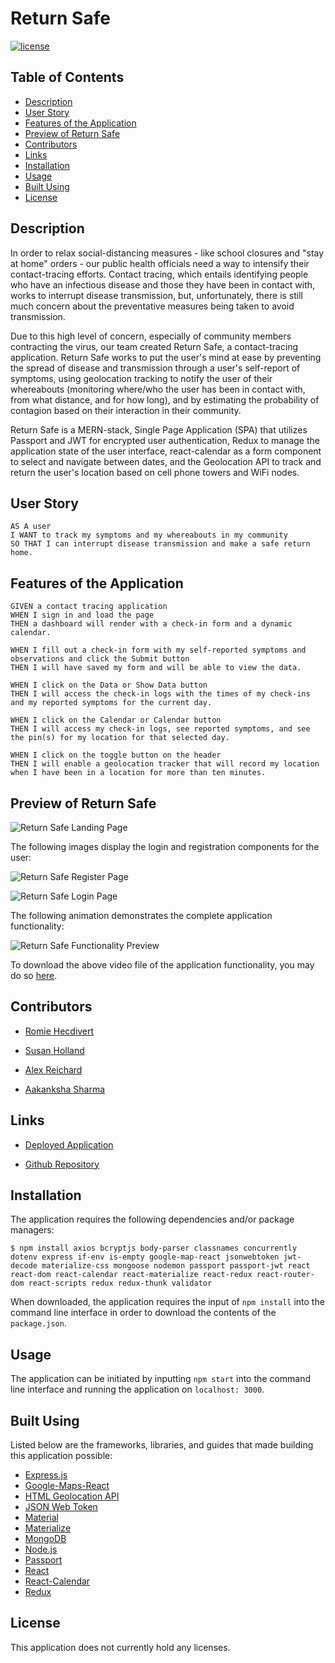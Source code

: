 # Return Safe

[![license](https://img.shields.io/badge/license-Unlicense-blue.svg)](http://unlicense.org/)

## Table of Contents
*  [Description](#description)
*  [User Story](#user-story)
*  [Features of the Application](#features-of-the-application)
*  [Preview of Return Safe](#preview-of-return-safe)
*  [Contributors](#contributors)
*  [Links](#links)
*  [Installation](#installation)
*  [Usage](#usage)
*  [Built Using](#built-using)
*  [License](#license)

## Description

In order to relax social-distancing measures - like school closures and "stay at home" orders - our public health officials need a way to intensify their contact-tracing efforts. Contact tracing, which entails identifying people who have an infectious disease and those they have been in contact with, works to interrupt disease transmission, but, unfortunately, there is still much concern about the preventative measures being taken to avoid transmission.

Due to this high level of concern, especially of community members contracting the virus, our team created Return Safe, a contact-tracing application. Return Safe works to put the user's mind at ease by preventing the spread of disease and transmission through a user's self-report of symptoms, using geolocation tracking to notify the user of their whereabouts (monitoring where/who the user has been in contact with, from what distance, and for how long), and by estimating the probability of contagion based on their interaction in their community.

Return Safe is a MERN-stack, Single Page Application (SPA) that utilizes Passport and JWT for encrypted user authentication, Redux to manage the application state of the user interface, react-calendar as a form component to select and navigate between dates, and the Geolocation API to track and return the user's location based on cell phone towers and WiFi nodes.

## User Story
~~~
AS A user  
I WANT to track my symptoms and my whereabouts in my community  
SO THAT I can interrupt disease transmission and make a safe return home.  
~~~

## Features of the Application
~~~
GIVEN a contact tracing application
WHEN I sign in and load the page
THEN a dashboard will render with a check-in form and a dynamic calendar.

WHEN I fill out a check-in form with my self-reported symptoms and observations and click the Submit button  
THEN I will have saved my form and will be able to view the data.  

WHEN I click on the Data or Show Data button
THEN I will access the check-in logs with the times of my check-ins and my reported symptoms for the current day.  

WHEN I click on the Calendar or Calendar button
THEN I will access my check-in logs, see reported symptoms, and see the pin(s) for my location for that selected day.  

WHEN I click on the toggle button on the header
THEN I will enable a geolocation tracker that will record my location when I have been in a location for more than ten minutes.  
~~~

## Preview of Return Safe

![Return Safe Landing Page](assets/images/returnSafeLandingPage.png)

The following images display the login and registration components for the user:

![Return Safe Register Page](assets/images/returnSafeRegisterPage.png)

![Return Safe Login Page](assets/images/returnSafeLoginPage.png)

The following animation demonstrates the complete application functionality:

![Return Safe Functionality Preview]()

To download the above video file of the application functionality, you may do so [here]().

## Contributors

- [Romie Hecdivert](https://github.com/rh9891)

- [Susan Holland](https://github.com/SEGH)

- [Alex Reichard](https://github.com/alreichard)

- [Aakanksha Sharma](https://github.com/asharma1398)

## Links

- [Deployed Application](https://return-safe.herokuapp.com)

- [Github Repository](https://github.com/asharma1398/Return-Safe)

## Installation

The application requires the following dependencies and/or package managers:

~~~
$ npm install axios bcryptjs body-parser classnames concurrently dotenv express if-env is-empty google-map-react jsonwebtoken jwt-decode materialize-css mongoose nodemon passport passport-jwt react react-dom react-calendar react-materialize react-redux react-router-dom react-scripts redux redux-thunk validator  
~~~

When downloaded, the application requires the input of `npm install` into the command line interface in order to download the contents of the `package.json`.

## Usage

The application can be initiated by inputting `npm start` into the command line interface and running the application on `localhost: 3000`.

## Built Using

Listed below are the frameworks, libraries, and guides that made building this application possible:

* [Express.js](https://expressjs.com/)
* [Google-Maps-React](https://www.npmjs.com/package/google-maps-react)
* [HTML Geolocation API](https://developer.mozilla.org/en-US/docs/Web/API/Geolocation_API)
* [JSON Web Token](https://jwt.io/)
* [Material](https://material.io/)
* [Materialize](https://materializecss.com/)
* [MongoDB](https://www.mongodb.com/)
* [Node.js](https://nodejs.org/en/)
* [Passport](http://www.passportjs.org/)
* [React](https://reactjs.org/docs/getting-started.html)
* [React-Calendar](https://www.npmjs.com/package/react-calendar)
* [Redux](https://redux.js.org/)

## License

This application does not currently hold any licenses.